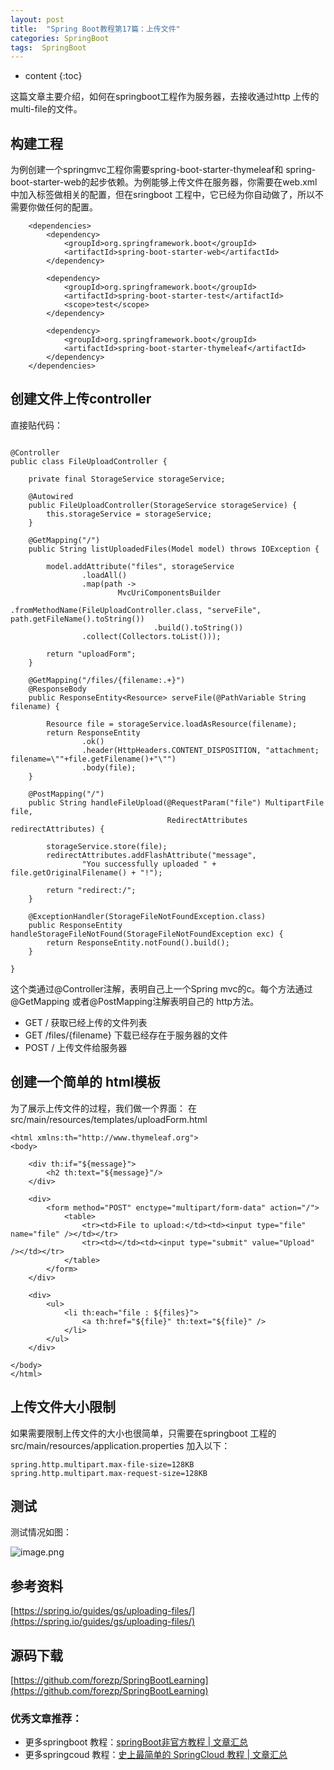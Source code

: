 ```yaml
---
layout: post
title:  "Spring Boot教程第17篇：上传文件"
categories: SpringBoot
tags:  SpringBoot
---
```


* content
{:toc}


这篇文章主要介绍，如何在springboot工程作为服务器，去接收通过http 上传的multi-file的文件。

<!--more-->


## 构建工程

为例创建一个springmvc工程你需要spring-boot-starter-thymeleaf和 spring-boot-starter-web的起步依赖。为例能够上传文件在服务器，你需要在web.xml中加入<multipart-config>标签做相关的配置，但在sringboot 工程中，它已经为你自动做了，所以不需要你做任何的配置。


```
	<dependencies>
		<dependency>
			<groupId>org.springframework.boot</groupId>
			<artifactId>spring-boot-starter-web</artifactId>
		</dependency>

		<dependency>
			<groupId>org.springframework.boot</groupId>
			<artifactId>spring-boot-starter-test</artifactId>
			<scope>test</scope>
		</dependency>

		<dependency>
			<groupId>org.springframework.boot</groupId>
			<artifactId>spring-boot-starter-thymeleaf</artifactId>
		</dependency>
	</dependencies>

```

## 创建文件上传controller

直接贴代码：

```

@Controller
public class FileUploadController {

    private final StorageService storageService;

    @Autowired
    public FileUploadController(StorageService storageService) {
        this.storageService = storageService;
    }

    @GetMapping("/")
    public String listUploadedFiles(Model model) throws IOException {

        model.addAttribute("files", storageService
                .loadAll()
                .map(path ->
                        MvcUriComponentsBuilder
                                .fromMethodName(FileUploadController.class, "serveFile", path.getFileName().toString())
                                .build().toString())
                .collect(Collectors.toList()));

        return "uploadForm";
    }

    @GetMapping("/files/{filename:.+}")
    @ResponseBody
    public ResponseEntity<Resource> serveFile(@PathVariable String filename) {

        Resource file = storageService.loadAsResource(filename);
        return ResponseEntity
                .ok()
                .header(HttpHeaders.CONTENT_DISPOSITION, "attachment; filename=\""+file.getFilename()+"\"")
                .body(file);
    }

    @PostMapping("/")
    public String handleFileUpload(@RequestParam("file") MultipartFile file,
                                   RedirectAttributes redirectAttributes) {

        storageService.store(file);
        redirectAttributes.addFlashAttribute("message",
                "You successfully uploaded " + file.getOriginalFilename() + "!");

        return "redirect:/";
    }

    @ExceptionHandler(StorageFileNotFoundException.class)
    public ResponseEntity handleStorageFileNotFound(StorageFileNotFoundException exc) {
        return ResponseEntity.notFound().build();
    }

}

```

这个类通过@Controller注解，表明自己上一个Spring mvc的c。每个方法通过
@GetMapping 或者@PostMapping注解表明自己的 http方法。

* GET / 获取已经上传的文件列表
* GET /files/{filename}  下载已经存在于服务器的文件
* POST / 上传文件给服务器

## 创建一个简单的 html模板

为了展示上传文件的过程，我们做一个界面：
在src/main/resources/templates/uploadForm.html

```
<html xmlns:th="http://www.thymeleaf.org">
<body>

	<div th:if="${message}">
		<h2 th:text="${message}"/>
	</div>

	<div>
		<form method="POST" enctype="multipart/form-data" action="/">
			<table>
				<tr><td>File to upload:</td><td><input type="file" name="file" /></td></tr>
				<tr><td></td><td><input type="submit" value="Upload" /></td></tr>
			</table>
		</form>
	</div>

	<div>
		<ul>
			<li th:each="file : ${files}">
				<a th:href="${file}" th:text="${file}" />
			</li>
		</ul>
	</div>

</body>
</html>
```

## 上传文件大小限制

如果需要限制上传文件的大小也很简单，只需要在springboot 工程的src/main/resources/application.properties 加入以下：

```
spring.http.multipart.max-file-size=128KB
spring.http.multipart.max-request-size=128KB

```


## 测试

测试情况如图：


![image.png](http://upload-images.jianshu.io/upload_images/2279594-5f398faeb076e37e.png?imageMogr2/auto-orient/strip%7CimageView2/2/w/1240)

## 参考资料

[https://spring.io/guides/gs/uploading-files/](https://spring.io/guides/gs/uploading-files/)

## 源码下载
[https://github.com/forezp/SpringBootLearning](https://github.com/forezp/SpringBootLearning)

### 优秀文章推荐：

* 更多springboot 教程：[springBoot非官方教程 | 文章汇总](http://blog.csdn.net/forezp/article/details/70341818)
* 更多springcoud 教程：[史上最简单的 SpringCloud 教程 |  文章汇总](http://blog.csdn.net/forezp/article/details/70148833)